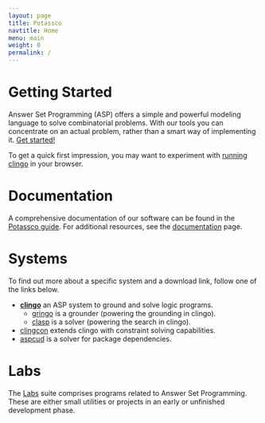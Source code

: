 ```yaml
---
layout: page
title: Potassco
navtitle: Home
menu: main
weight: 0
permalink: /
---
```


# Getting Started

Answer Set Programming (ASP) offers a simple and powerful modeling language to solve combinatorial problems.
With our tools you can concentrate on an actual problem, rather than a smart way of implementing it.
[Get started!](/doc/start/)

To get a quick first impression, you may want to experiment with [running clingo](/clingo/run/) in your browser.

# Documentation

A comprehensive documentation of our software can be found in the [Potassco guide](https://sourceforge.net/projects/potassco/files/guide/).
For additional resources, see the [documentation](/doc/) page.

# Systems

To find out more about a specific system and a download link, follow one of the links below.

* [**clingo**](/clingo/) an ASP system to ground and solve logic programs.
    * [gringo](/clingo/) is a grounder (powering the grounding in clingo).
    * [clasp](/clasp/) is a solver (powering the search in clingo).
* [clingcon](/clingcon/) extends clingo with constraint solving capabilities.
* [aspcud](/aspcud/) is a solver for package dependencies.

# Labs

The [Labs](/labs/) suite comprises programs related to Answer Set Programming.
These are either small utilities or projects in an early or unfinished development phase.
